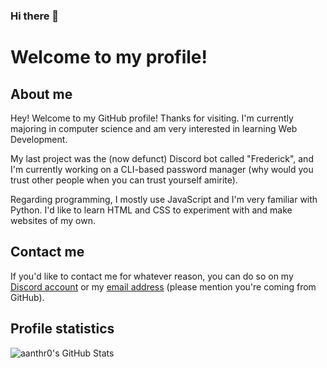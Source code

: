 ### Hi there 👋

# Welcome to my profile!

## About me
Hey! Welcome to my GitHub profile! Thanks for visiting.
I'm currently majoring in computer science and am very interested in learning Web Development.

My last project was the (now defunct) Discord bot called "Frederick", and I'm currently working on a CLI-based password manager (why would you trust other people when you can trust yourself amirite).

Regarding programming, I mostly use JavaScript and I'm very familiar with Python.
I'd like to learn HTML and CSS to experiment with and make websites of my own.

## Contact me
If you'd like to contact me for whatever reason, you can do so on my [Discord account](https://discord.com/ "aanthr0#5169") or my [email address](https://mail.google.com/ "anthromadayt@gmail.com") (please mention you're coming from GitHub).

## Profile statistics
![aanthr0's GitHub Stats](https://github-readme-stats.vercel.app/api?username=aanthr0&hide=prs&count_private=true&show_icons=true&title_color=BBAC86&text_color=D55170&icon_color=9EA1A4&bg_color=1C1E26&locale=en)